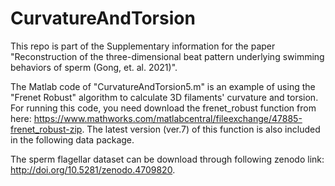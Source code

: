 # CurvatureAndTorsion

This repo is part of the Supplementary information for the paper "Reconstruction of the three-dimensional beat pattern underlying swimming behaviors of sperm (Gong, et. al. 2021)".

The Matlab code of "CurvatureAndTorsion5.m" is an example of using the "Frenet Robust" algorithm to calculate 3D filaments' curvature and torsion. For running this code, you need download the frenet_robust function from here:
https://www.mathworks.com/matlabcentral/fileexchange/47885-frenet_robust-zip. The latest version (ver.7) of this function is also included in the following data package.

The sperm flagellar dataset can be download through following zenodo link:
http://doi.org/10.5281/zenodo.4709820.



